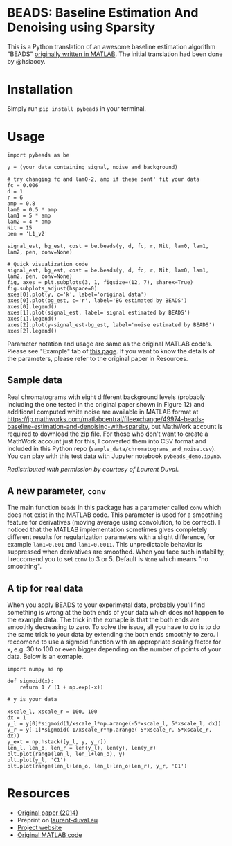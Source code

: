 # BEADS: Baseline Estimation And Denoising using Sparsity 
This is a Python translation of an awesome baseline estimation algorithm "BEADS" [originally written in MATLAB](https://jp.mathworks.com/matlabcentral/fileexchange/49974-beads-baseline-estimation-and-denoising-with-sparsity). The initial translation had been done by @hsiaocy. 

# Installation
Simply run `pip install pybeads` in your terminal.

# Usage

```
import pybeads as be

y = (your data containing signal, noise and background)

# try changing fc and lam0-2, amp if these dont' fit your data
fc = 0.006
d = 1
r = 6
amp = 0.8
lam0 = 0.5 * amp
lam1 = 5 * amp
lam2 = 4 * amp
Nit = 15
pen = 'L1_v2'

signal_est, bg_est, cost = be.beads(y, d, fc, r, Nit, lam0, lam1, lam2, pen, conv=None)
```

```
# Quick visualization code
signal_est, bg_est, cost = be.beads(y, d, fc, r, Nit, lam0, lam1, lam2, pen, conv=None)
fig, axes = plt.subplots(3, 1, figsize=(12, 7), sharex=True)
fig.subplots_adjust(hspace=0)
axes[0].plot(y, c='k', label='original data')
axes[0].plot(bg_est, c='r', label='BG estimated by BEADS')
axes[0].legend()
axes[1].plot(signal_est, label='signal estimated by BEADS')
axes[1].legend()
axes[2].plot(y-signal_est-bg_est, label='noise estimated by BEADS')
axes[2].legend()
```

Parameter notation and usage are same as the original MATLAB code's. Please see "Example" tab of [this page](https://jp.mathworks.com/matlabcentral/fileexchange/49974-beads-baseline-estimation-and-denoising-with-sparsity). If you want to know the details of the parameters, please refer to the original paper in Resources.

## Sample data
Real chromatograms with eight different background levels (probably including the one tested in the original paper shown in Figure 12) and additional computed white noise are available in MATLAB format at https://jp.mathworks.com/matlabcentral/fileexchange/49974-beads-baseline-estimation-and-denoising-with-sparsity, but MathWork account is required to download the zip file. For those who don't want to create a MathWork account just for this, I converted them into CSV format and included in this Python repo (`sample_data/chromatograms_and_noise.csv`). You can play with this test data with Jupyter notebook `pybeads_demo.ipynb`.

_Redistributed with permission by courtesy of Laurent Duval_. 

## A new parameter, `conv`
The main function `beads` in this package has a parameter called `conv` which does not exist in the MATLAB code. This parameter is used for a smoothing feature for derivatives (moving average using convolution, to be correct). I noticed that the MATLAB implementation sometimes gives completely different results for regularization parameters with a slight difference, for example `lam1=0.001` and `lam1=0.0011`. This unpredictable behavior is suppressed when derivatives are smoothed. When you face such instability, I reccomend you to set `conv` to 3 or 5. Default is `None` which means "no smoothing".

## A tip for real data
When you apply BEADS to your experimetal data, probably you'll find something is wrong at the both ends of your data which does not happen to the example data. The trick in the exmaple is that the both ends are smoothly decreasing to zero. To solve the issue, all you have to do is to do the same trick to your data by extending the both ends smoothly to zero. I reccomend to use a sigmoid function with an appropriate scaling factor for x, e.g. 30 to 100 or even bigger depending on the number of points of your data. Below is an exmaple.

```
import numpy as np

def sigmoid(x):
    return 1 / (1 + np.exp(-x))

# y is your data

xscale_l, xscale_r = 100, 100
dx = 1
y_l = y[0]*sigmoid(1/xscale_l*np.arange(-5*xscale_l, 5*xscale_l, dx))
y_r = y[-1]*sigmoid(-1/xscale_r*np.arange(-5*xscale_r, 5*xscale_r, dx))
y_ext = np.hstack([y_l, y, y_r])
len_l, len_o, len_r = len(y_l), len(y), len(y_r)
plt.plot(range(len_l, len_l+len_o), y)
plt.plot(y_l, 'C1')
plt.plot(range(len_l+len_o, len_l+len_o+len_r), y_r, 'C1')
```

# Resources
- [Original paper (2014)](https://doi.org/10.1016/j.chemolab.2014.09.014)
- Preprint on [laurent-duval.eu](http://www.laurent-duval.eu/Articles/Ning_X_2014_j-chemometr-intell-lab-syst_chromatogram_bedusbeads-preprint.pdf)
- [Project website](http://www.laurent-duval.eu/siva-beads-baseline-background-removal-filtering-sparsity.html)
- [Original MATLAB code](https://jp.mathworks.com/matlabcentral/fileexchange/49974-beads-baseline-estimation-and-denoising-with-sparsity)
